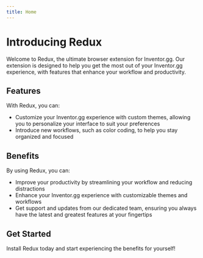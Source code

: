 ```yaml
---
title: Home
---
```

# Introducing Redux

Welcome to Redux, the ultimate browser extension for Inventor.gg. Our extension is designed to help you get the most out of your Inventor.gg experience, with features that enhance your workflow and productivity.

## Features

With Redux, you can:

- Customize your Inventor.gg experience with custom themes, allowing you to personalize your interface to suit your preferences
- Introduce new workflows, such as color coding, to help you stay organized and focused

## Benefits

By using Redux, you can:

- Improve your productivity by streamlining your workflow and reducing distractions
- Enhance your Inventor.gg experience with customizable themes and workflows
- Get support and updates from our dedicated team, ensuring you always have the latest and greatest features at your fingertips

## Get Started

Install Redux today and start experiencing the benefits for yourself!